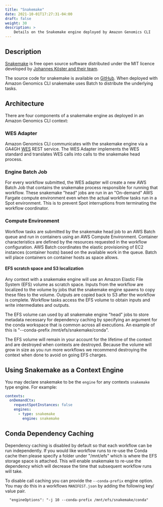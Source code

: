 ```yaml
---
title: "Snakemake"
date: 2021-10-01T17:27:31-04:00
draft: false
weight: 30
description: >
    Details on the Snakemake engine deployed by Amazon Genomics CLI
---
```


## Description

[Snakemake](https://snakemake.readthedocs.io/en/stable/) is free open source software distributed under the MIT licence 
developed by [Johannes Köster and their team](https://snakemake.readthedocs.io/en/stable/project_info/authors.html). 

The source code for snakemake is available on [GitHub](https://github.com/snakemake/snakemake). When deployed with
Amazon Genomics CLI snakemake uses Batch to distribute the underlying tasks.

## Architecture

There are four components of a snakemake engine as deployed in an Amazon Genomics CLI context:

### WES Adapter

Amazon Genomics CLI communicates with the snakemake engine via a GA4GH [WES](https://github.com/ga4gh/workflow-execution-service-schemas) REST service. The WES Adapter implements
the WES standard and translates WES calls into calls to the snakemake head process.

### Engine Batch Job

For every workflow submitted, the WES adapter will create a new AWS Batch Job that contains the snakemake process responsible
for running that workflow. These snakemake "head" jobs are run in an "On-demand" AWS Fargate compute environment even when the actual workflow
tasks run in a Spot environment. This is to prevent Spot interruptions from terminating the workflow coordinator. 

### Compute Environment

Workflow tasks are submitted by the snakemake head job to an AWS Batch queue and run in containers using an AWS Compute Environment.
Container characteristics are defined by the resources requested in the workflow configuration. AWS Batch coordinates the elastic provisioning of EC2 instances (container hosts)
based on the available work in the queue. Batch will place containers on container hosts as space allows.

#### EFS scratch space and S3 localization

Any context with a snakemake engine will use an Amazon Elastic File System (EFS) volume as scratch space. Inputs from the workflow
are localized to the volume by jobs that the snakemake engine spawns to copy these files to the volume. Outputs are copied back 
to S3 after the workflow is complete. Workflow tasks access the EFS volume to obtain inputs and write intermediates and outputs.

The EFS volume can used by all snakemake engine "head" jobs to store metadata necessary for dependency caching by specifying an argument 
for the conda workspace that is common across all executions. An example of this is "--conda-prefix /mnt/efs/snakemake/conda".

The EFS volume will remain in your account for the lifetime of the context and are destroyed when contexts are destroyed.
Because the volume will grow in size as you run more workflows we recommend destroying the context when done to avoid on going EFS
charges.

## Using Snakemake as a Context Engine

You may declare snakemake to be the `engine` for any contexts `snakemake` type engine. For example:

```yaml
contexts:
  onDemandCtx:
    requestSpotInstances: false
    engines:
      - type: snakemake
        engine: snakemake
```

## Conda Dependency Caching

Dependency caching is disabled by default so that each workflow can be run independently. If you would like workflow
runs to re-use the Conda cache then please specify a folder under "/mnt/efs" which is where the EFS storage space is
attached. This will enable snakemake to re-use the dependency which will decrease the time that subsequent workflow runs
will take.

To disable call caching you can provide the `--conda-prefix` engine option. You may do this in a workflows `MANIFEST.json` by
adding the following key/ value pair.

```
  "engineOptions": "-j 10 --conda-prefix /mnt/efs/snakemake/conda"
```
